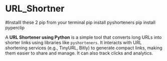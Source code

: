 # URL_Shortner


#Installl these 2 pip from your terminal
 pip install pyshorteners
 pip install pyperclip

A **URL Shortener using Python** is a simple tool that converts long URLs into shorter links using libraries like `pyshorteners`. It interacts with URL shortening services (e.g., TinyURL, Bitly) to generate compact links, making them easier to share and manage. It can also track clicks and analytics.
